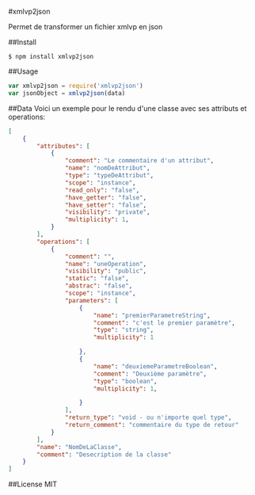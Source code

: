 #xmlvp2json

Permet de transformer un fichier xmlvp en json

##Install
```
$ npm install xmlvp2json
```
##Usage
```js
var xmlvp2json = require('xmlvp2json')
var jsonObject = xmlvp2json(data)
```
##Data
Voici un exemple pour le rendu d'une classe avec ses attributs et operations: 
```json
[
	{
		"attributes": [
			{
				"comment": "Le commentaire d'un attribut",
				"name": "nomDeAttribut",
				"type": "typeDeAttribut",
				"scope": "instance",
				"read_only": "false",
				"have_getter": "false",
				"have_setter": "false",
				"visibility": "private",
				"multiplicity": 1,
			}
		],
		"operations": [
			{
				"comment": "",
				"name": "uneOperation",
				"visibility": "public",
				"static": "false",
				"abstrac": "false",
				"scope": "instance",
				"parameters": [
					{
						"name": "premierParametreString",
						"comment": "c'est le premier paramètre",
						"type": "string",
                        "multiplicity": 1

					},
					{
						"name": "deuxiemeParametreBoolean",
						"comment": "Deuxième paramètre",
						"type": "boolean",
                        "multiplicity": 1,

					}
				],
				"return_type": "void - ou n'importe quel type",
				"return_comment": "commentaire du type de retour"
			}
		],
		"name": "NomDeLaClasse",
		"comment": "Desecription de la classe"
	}
]
```

##License
MIT